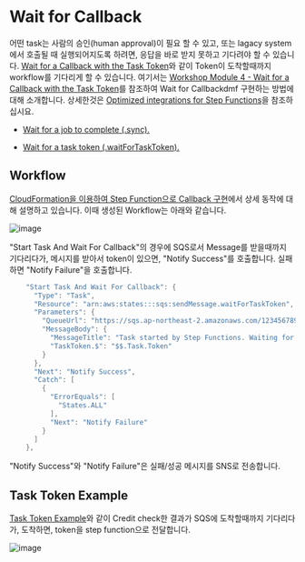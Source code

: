 # Wait for Callback

어떤 task는 사람의 승인(human approval)이 필요 할 수 있고, 또는 lagacy system에서 호출될 때 실행되어지도록 하려면, 응답을 바로 받지 못하고 기다려야 할 수 있습니다. [Wait for a Callback with the Task Token](https://docs.aws.amazon.com/step-functions/latest/dg/connect-to-resource.html#connect-wait-token)와 같이 Token이 도착할때까지 workflow를 기다리게 할 수 있습니다. 여기서는 [Workshop Module 4 - Wait for a Callback with the Task Token](https://catalog.workshops.aws/stepfunctions/en-US/module-4)를 참조하여 Wait for Callbackdmf 구현하는 방법에 대해 소개합니다. 상세한것은 [Optimized integrations for Step Functions](https://docs.aws.amazon.com/step-functions/latest/dg/connect-supported-services.html)을 참조하십시요. 

- [Wait for a job to complete (.sync).](https://docs.aws.amazon.com/step-functions/latest/dg/connect-to-resource.html#connect-sync)

- [Wait for a task token (.waitForTaskToken).](https://docs.aws.amazon.com/step-functions/latest/dg/connect-to-resource.html#connect-wait-token)

## Workflow

[CloudFormation을 이용하여 Step Function으로 Callback 구현](https://github.com/kyopark2014/aws-step-functions/blob/main/Wait-for-Callback/callback-cloudformation.md)에서 상세 동작에 대해 설명하고 있습니다. 이때 생성된 Workflow는 아래와 같습니다.

![image](https://user-images.githubusercontent.com/52392004/174722275-16a404e4-4f0d-4a1e-b750-e8489dec90f0.png)

"Start Task And Wait For Callback"의 경우에 SQS로서 Message를 받을때까지 기다리다가, 메시지를 받아서 token이 있으면, "Notify Success"를 호출합니다. 실패하면 "Notify Failure"을 호출합니다.

```java
    "Start Task And Wait For Callback": {
      "Type": "Task",
      "Resource": "arn:aws:states:::sqs:sendMessage.waitForTaskToken",
      "Parameters": {
        "QueueUrl": "https://sqs.ap-northeast-2.amazonaws.com/123456789012/module4-SQSQueue-THCygijktbGh",
        "MessageBody": {
          "MessageTitle": "Task started by Step Functions. Waiting for callback with task token.",
          "TaskToken.$": "$$.Task.Token"
        }
      },
      "Next": "Notify Success",
      "Catch": [
        {
          "ErrorEquals": [
            "States.ALL"
          ],
          "Next": "Notify Failure"
        }
      ]
    },
```

"Notify Success"와 "Notify Failure"은 실패/성공 메시지를 SNS로 전송합니다. 




## Task Token Example

[Task Token Example](https://docs.aws.amazon.com/step-functions/latest/dg/connect-to-resource.html#connect-wait-token)와 같이 Credit check한 결과가 SQS에 도착할때까지 기다리다가, 도착하면, token을 step function으로 전달합니다. 

![image](https://user-images.githubusercontent.com/52392004/174439709-2508369f-264c-4989-bd2d-26cee7e5f96b.png)
